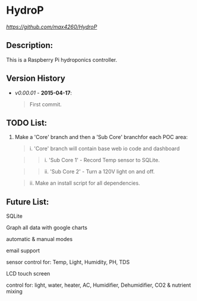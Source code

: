 HydroP
=========
*https://github.com/max4260/HydroP*

## Description:
This is a Raspberry Pi hydroponics controller.

## Version History
* _v0.00.01_ - **2015-04-17**:
	
	>First commit.
	


## TODO List:
1. Make a 'Core' branch and then a 'Sub Core' branchfor each POC area:
	
	>i. 'Core' branch will contain base web io code and dashboard
	
	>>i. 'Sub Core 1' - Record Temp sensor to SQLite.
	
	>>ii. 'Sub Core 2' - Turn a 120V light on and off.
	
	>ii. Make an install script for all dependencies.
	
	
	
## Future List:
SQLite

Graph all data with google charts

automatic & manual modes

email support

sensor control for: Temp, Light, Humidity, PH, TDS

LCD touch screen

control for: light, water, heater, AC, Humidifier, Dehumidifier, CO2 & nutrient mixing
	
